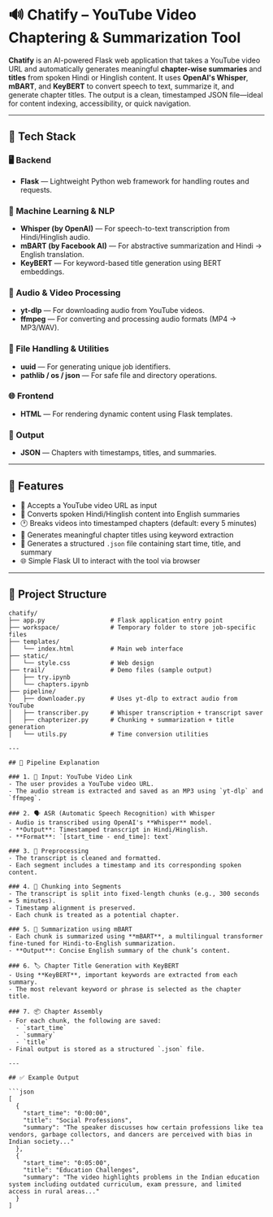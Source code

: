 # 🔊 Chatify – YouTube Video Chaptering & Summarization Tool

**Chatify** is an AI-powered Flask web application that takes a YouTube video URL and automatically generates meaningful **chapter-wise summaries** and **titles** from spoken Hindi or Hinglish content. It uses **OpenAI's Whisper**, **mBART**, and **KeyBERT** to convert speech to text, summarize it, and generate chapter titles. The output is a clean, timestamped JSON file—ideal for content indexing, accessibility, or quick navigation.

---

## 🧰 Tech Stack

### 🖥️ Backend
- **Flask** — Lightweight Python web framework for handling routes and requests.

### 🧠 Machine Learning & NLP
- **Whisper (by OpenAI)** — For speech-to-text transcription from Hindi/Hinglish audio.
- **mBART (by Facebook AI)** — For abstractive summarization and Hindi → English translation.
- **KeyBERT** — For keyword-based title generation using BERT embeddings.

### 🎥 Audio & Video Processing
- **yt-dlp** — For downloading audio from YouTube videos.
- **ffmpeg** — For converting and processing audio formats (MP4 → MP3/WAV).

### 📁 File Handling & Utilities
- **uuid** — For generating unique job identifiers.
- **pathlib / os / json** — For safe file and directory operations.

### 🌐 Frontend
- **HTML** — For rendering dynamic content using Flask templates.

### 📝 Output
- **JSON** — Chapters with timestamps, titles, and summaries.

---

## 🚀 Features

- 🎥 Accepts a YouTube video URL as input  
- 🧠 Converts spoken Hindi/Hinglish content into English summaries  
- 🕐 Breaks videos into timestamped chapters (default: every 5 minutes)  
- 📝 Generates meaningful chapter titles using keyword extraction  
- 📁 Generates a structured `.json` file containing start time, title, and summary  
- 🌐 Simple Flask UI to interact with the tool via browser  

---

## 📂 Project Structure

```text
chatify/
├── app.py                  # Flask application entry point
├── workspace/              # Temporary folder to store job-specific files
├── templates/
│   └── index.html          # Main web interface
├── static/
│   └── style.css           # Web design
├── trail/                  # Demo files (sample output)
│   ├── try.ipynb
│   └── chapters.ipynb
├── pipeline/
│   ├── downloader.py       # Uses yt-dlp to extract audio from YouTube
│   ├── transcriber.py      # Whisper transcription + transcript saver
│   ├── chapterizer.py      # Chunking + summarization + title generation
│   └── utils.py            # Time conversion utilities

---

## 🔧 Pipeline Explanation

### 1. 🎥 Input: YouTube Video Link
- The user provides a YouTube video URL.
- The audio stream is extracted and saved as an MP3 using `yt-dlp` and `ffmpeg`.

### 2. 🗣️ ASR (Automatic Speech Recognition) with Whisper
- Audio is transcribed using OpenAI's **Whisper** model.
- **Output**: Timestamped transcript in Hindi/Hinglish.
- **Format**: `[start_time - end_time]: text`

### 3. 🧹 Preprocessing
- The transcript is cleaned and formatted.
- Each segment includes a timestamp and its corresponding spoken content.

### 4. 🧩 Chunking into Segments
- The transcript is split into fixed-length chunks (e.g., 300 seconds = 5 minutes).
- Timestamp alignment is preserved.
- Each chunk is treated as a potential chapter.

### 5. 🧠 Summarization using mBART
- Each chunk is summarized using **mBART**, a multilingual transformer fine-tuned for Hindi-to-English summarization.
- **Output**: Concise English summary of the chunk’s content.

### 6. 🏷️ Chapter Title Generation with KeyBERT
- Using **KeyBERT**, important keywords are extracted from each summary.
- The most relevant keyword or phrase is selected as the chapter title.

### 7. 📦 Chapter Assembly
- For each chunk, the following are saved:
  - `start_time`
  - `summary`
  - `title`
- Final output is stored as a structured `.json` file.

---

## ✅ Example Output

```json
[
  {
    "start_time": "0:00:00",
    "title": "Social Professions",
    "summary": "The speaker discusses how certain professions like tea vendors, garbage collectors, and dancers are perceived with bias in Indian society..."
  },
  {
    "start_time": "0:05:00",
    "title": "Education Challenges",
    "summary": "The video highlights problems in the Indian education system including outdated curriculum, exam pressure, and limited access in rural areas..."
  }
]
